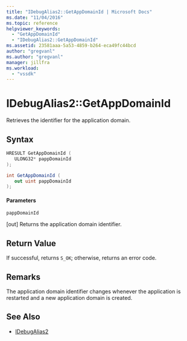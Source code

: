 ```yaml
---
title: "IDebugAlias2::GetAppDomainId | Microsoft Docs"
ms.date: "11/04/2016"
ms.topic: reference
helpviewer_keywords:
  - "GetAppDomainId"
  - "IDebugAlias2::GetAppDomainId"
ms.assetid: 23581aaa-5a53-4859-b264-eca49fc44bcd
author: "gregvanl"
ms.author: "gregvanl"
manager: jillfra
ms.workload:
  - "vssdk"
---
```

# IDebugAlias2::GetAppDomainId
Retrieves the identifier for the application domain.

## Syntax

```cpp
HRESULT GetAppDomainId (
   ULONG32* pappDomainId
);
```

```csharp
int GetAppDomainId (
   out uint pappDomainId
);
```

#### Parameters
 `pappDomainId`

 [out] Returns the application domain identifier.

## Return Value
 If successful, returns `S_OK`; otherwise, returns an error code.

## Remarks
 The application domain identifier changes whenever the application is restarted and a new application domain is created.

## See Also
- [IDebugAlias2](../../../extensibility/debugger/reference/idebugalias2.md)